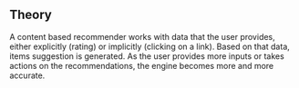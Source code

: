 ## Theory
A content based recommender works with data that the user provides, either explicitly (rating) or implicitly (clicking on a link). Based on that data, items suggestion is generated. As the user provides more inputs or takes actions on the recommendations, the engine becomes more and more accurate.
